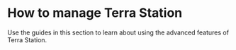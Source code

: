 # How to manage Terra Station

Use the guides in this section to learn about using the advanced features of Terra Station. 
